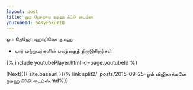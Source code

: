 ```yaml
---
layout: post
title: ஓம் பேசலாய நமஹ ௧௦௮ டைம்ஸ்
youtubeId: S4KyF5kuYIQ
---
```

 
 
 ஓம் தேஜோபஹாரிணே நமஹ  
 
 -  யார் மற்றவர்களின் பலத்தைத் திருடுகிறார்கள் 
 
  
 
  
 
 
 
 
 
 


{% include youtubePlayer.html id=page.youtubeId %}
 
[Next]({{ site.baseurl }}{% link  split2/_posts/2015-09-25-ஓம் விஜிதாத்மனே நமஹ ௧௦௮ டைம்ஸ்.md%})
 
